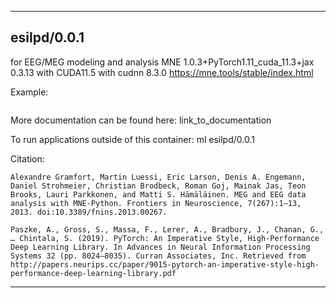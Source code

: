 
----------------------------------
## esilpd/0.0.1 ##
for EEG/MEG modeling and analysis
MNE 1.0.3+PyTorch1.11_cuda_11.3+jax 0.3.13 with CUDA11.5 with cudnn 8.3.0
https://mne.tools/stable/index.html

Example:


```
```

More documentation can be found here: link_to_documentation

To run applications outside of this container: ml esilpd/0.0.1

Citation:
```
Alexandre Gramfort, Martin Luessi, Eric Larson, Denis A. Engemann, Daniel Strohmeier, Christian Brodbeck, Roman Goj, Mainak Jas, Teon Brooks, Lauri Parkkonen, and Matti S. Hämäläinen. MEG and EEG data analysis with MNE-Python. Frontiers in Neuroscience, 7(267):1–13, 2013. doi:10.3389/fnins.2013.00267.

Paszke, A., Gross, S., Massa, F., Lerer, A., Bradbury, J., Chanan, G., … Chintala, S. (2019). PyTorch: An Imperative Style, High-Performance Deep Learning Library. In Advances in Neural Information Processing Systems 32 (pp. 8024–8035). Curran Associates, Inc. Retrieved from http://papers.neurips.cc/paper/9015-pytorch-an-imperative-style-high-performance-deep-learning-library.pdf
```

----------------------------------
